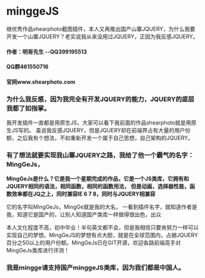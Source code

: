 # minggeJS

继优秀作品shearphoto截图插件，本人又再推出国产山寨JQUERY，为什么我要开发一个山寨JQUERY？老实说我从来没用过JQUERY，正因为我反感JQUERY。

#### 作者：明哥先生 --QQ399195513
#### QQ群461550716
#### 官网www.shearphoto.com

### 为什么我反感，因为我完全有开发JQUERY的能力，JQUERY的底层我都了如指掌。

我开发插件一直都是用原生JS，大家可以看下我前面的作品shearphoto就是用原生JS写的。  虽说我反感JQUERY，但是JQUERY却在前端界占有大量的用户份额，之后我有个想法，不如重新开发一个属于自己思想，自己架构的JQUERY。

### 有了想法就要实现我山寨JQUERY之路，我给了他一个霸气的名字：MingGeJs，

**MingGeJs是什么？它是我一个星期完成的作品，它是一个JS类库，它拥有和JQUERY相同的语法，相同函数，相同的函数用法， 但是动画，选择器性能，函数效率都在JQ之上，同时兼容IE 6 7 8，同时与JQUERY相兼容**

它的名字叫MingGeJs，MingGe就是我的大名， 一看到插件名字，就知道作者是我，知道它是国产的，让别人知道国产类库一样做得很出色，出众

本人文化程度不高，初中毕业！半句英文都不会，但是我相信只要肯努力一样可以实现自己的梦想。MingGeJS的梦想有点大胆，就是在全球范围内，占据JQUERY百分之50以上的用户份额。MingGeJs已在GIT开源，欢迎各路前端高手对MingGeJs类库进行评测！

### 我是mingge请支持国产minggeJS类库，因为我们都是中国人。
